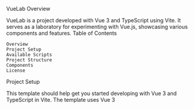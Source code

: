 VueLab
Overview

VueLab is a project developed with Vue 3 and TypeScript using Vite. It serves as a laboratory for experimenting with Vue.js, showcasing various components and features.
Table of Contents

    Overview
    Project Setup
    Available Scripts
    Project Structure
    Components
    License

Project Setup

This template should help get you started developing with Vue 3 and TypeScript in Vite. The template uses Vue 3 <script setup> SFCs, check out the script setup docs.

Learn more about the recommended Project Setup and IDE Support in the Vue Docs TypeScript Guide.
Prerequisites

    Node.js (v14 or higher)
    npm or yarn

Installation

Clone the repository and install the dependencies:
bash

git clone https://github.com/Jordan007p/VueLab.git
cd VueLab
npm install

Available Scripts

In the project directory, you can run the following scripts:
npm run dev

Runs the app in the development mode. Open http://localhost:3000 to view it in the browser.
npm run build

Builds the app for production to the dist folder.
npm run preview

Preview the production build locally.
Project Structure

The project has the following structure:
Code

VueLab/
├── public/
├── src/
│   ├── assets/
│   ├── components/
│   │   ├── Blogs.vue
│   ├── composables/
│   ├── views/
│   ├── App.vue
│   ├── main.ts
├── .gitignore
├── package.json
├── README.md
└── tsconfig.json

Key Files and Directories

    public/: Contains static assets.
    src/: Contains the main source code for the application.
        components/: Contains Vue components.
        composables/: Contains reusable logic (composables).
        views/: Contains view components.
        App.vue: The root component.
        main.ts: The entry point of the application.

Components
Blogs.vue

The Blogs.vue component is designed to display a list of blog posts with search and filter functionality.
Template Section

    Displays a loading message, error message, or the list of blogs.
    Contains an input field for searching blogs and checkboxes for filtering by title or description.
    Lists blogs with title, image, publish date, description, and a remove button.

Script Section

    Imports necessary modules and defines the Blogs component.
    Uses toRefs and useSearch for reactive references and search functionality.

Style Section

    Scoped styles for the Blogs component, including layout and button styles.
``
